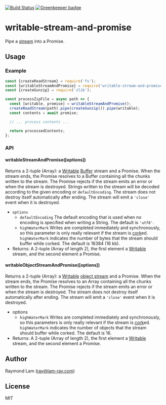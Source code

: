 [![Build Status](https://travis-ci.com/raymond-lam/writable-stream-and-promise.svg?branch=master)](https://travis-ci.com/raymond-lam/writable-stream-and-promise) [![Greenkeeper badge](https://badges.greenkeeper.io/raymond-lam/writable-stream-and-promise.svg)](https://greenkeeper.io/)

# writable-stream-and-promise

Pipe a [stream](https://nodejs.org/api/stream.htm) into a Promise.

## Usage

### Example

```javascript
const {createReadStream} = require('fs');
const {writableStreamAndPromise} = require('writable-stream-and-promise');
const {createGunzip} = require('zlib');

const processZipFile = async path => {
  const [writable, promise] = writableStreamAndPromise();
  createReadStream(path).pipe(createGunzip()).pipe(writable);
  const contents = await promise;

  // ... process contents ...

  return processedContents;
};
```

### API

#### writableStreamAndPromise([options])

Returns a 2-tuple (Array): a [Writable](https://nodejs.org/api/stream.html#stream_writable_streams) [Buffer](https://nodejs.org/api/buffer.html) stream and a Promise. When the stream ends, the Promise resolves to a Buffer containing all the chunks written to the stream. The Promise rejects if the stream emits an error or when the stream is destroyed. Strings written to the stream will be decoded according to the given encoding or `defaultEncoding`. The stream does not destroy itself automatically after ending. The stream will emit a `'close'` event when it is destroyed.

- `options`
  - `defaultEncoding` The default encoding that is used when no encoding is specified when writing a String. The default is `'utf8'`.
  - `highWaterMark` Writes are completed immediately and synchronously, so this parameter is only really relevant if the stream is [cork](https://nodejs.org/api/stream.html#stream_writable_cork)ed. `highWaterMark` indicates the number of bytes that the stream should buffer while corked. The default is 16384 (16 kb). 
- Returns: A 2-tuple (Array of length 2), the first element a [Writable](https://nodejs.org/api/stream.html#stream_writable_streams) stream, and the second element a Promise.

#### writableObjectStreamAndPromise([options])

Returns a 2-tuple (Array): a [Writable](https://nodejs.org/api/stream.html#stream_writable_streams) [object stream](https://nodejs.org/api/stream.html#stream_object_mode) and a Promise. When the stream ends, the Promise resolves to an Array containing all the chunks written to the stream. The Promise rejects if the stream emits an error or when the stream is destroyed. The stream does not destroy itself automatically after ending. The stream will emit a `'close'` event when it is destroyed.

- options
  - `highWaterMark` Writes are completed immediately and synchronously, so this parameters is only really relevant if the stream is [cork](https://nodejs.org/api/stream.html#stream_writable_cork)ed. `highWaterMark` indicates the number of objects that the stream should buffer while corked. The default is 16.
- Returns: A 2-tuple (Array of length 2), the first element a [Writable](https://nodejs.org/api/stream.html#stream_writable_streams) stream, and the second element a Promise.

## Author

Raymond Lam (ray@lam-ray.com)

## License

MIT
